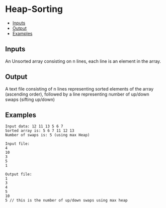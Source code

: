 # Heap-Sorting

- [Inputs](#inputs)
- [Output](#output)
- [Examples](#examples)

## Inputs
An Unsorted array consisting on n lines, each line is an element in the array.

## Output
A text file consisting of n lines representing sorted elements of the array (ascending order), followed by a line representing number of up/down swaps (sifting up/down)

## Examples

```
Input data: 12 11 13 5 6 7
Sorted array is: 5 6 7 11 12 13
Number of swaps is: 5 (using max Heap)
```
```
Input file:
4
10
3
5
1
```
```
Output file:
1
3
4
5
10
5 // this is the number of up/down swaps using max heap
```
